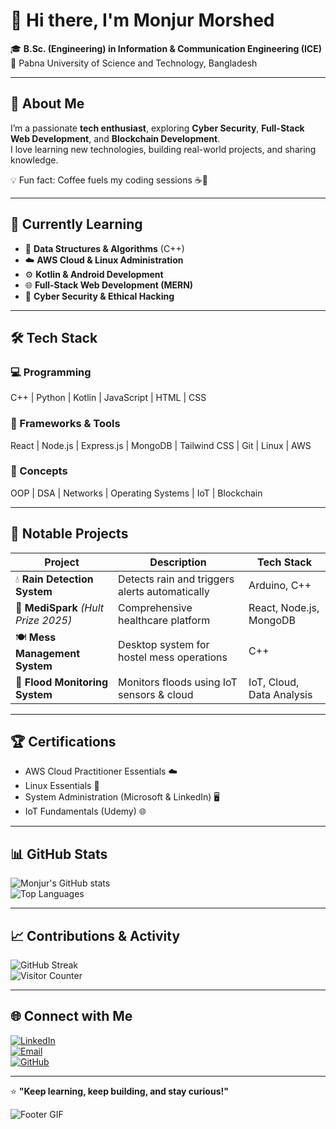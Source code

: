 # 👋 Hi there, I'm **Monjur Morshed**  


🎓 **B.Sc. (Engineering) in Information & Communication Engineering (ICE)**  
📍 Pabna University of Science and Technology, Bangladesh  

---

## 🌟 About Me
I’m a passionate **tech enthusiast**, exploring **Cyber Security**, **Full-Stack Web Development**, and **Blockchain Development**.  
I love learning new technologies, building real-world projects, and sharing knowledge.

💡 Fun fact: Coffee fuels my coding sessions ☕🚀

---

## 🧠 Currently Learning
- 🧩 **Data Structures & Algorithms** (C++)  
- ☁️ **AWS Cloud & Linux Administration**  
- ⚙️ **Kotlin & Android Development**  
- 🌐 **Full-Stack Web Development (MERN)**  
- 🔐 **Cyber Security & Ethical Hacking**

---

## 🛠️ Tech Stack

### 💻 Programming
C++ | Python | Kotlin | JavaScript | HTML | CSS  

### 🧩 Frameworks & Tools
React | Node.js | Express.js | MongoDB | Tailwind CSS | Git | Linux | AWS  

### 🧠 Concepts
OOP | DSA | Networks | Operating Systems | IoT | Blockchain  

---

## 🚀 Notable Projects  

| Project | Description | Tech Stack |
|----------|--------------|-------------|
| 💧 **Rain Detection System** | Detects rain and triggers alerts automatically | Arduino, C++ |
| 🏥 **MediSpark** *(Hult Prize 2025)* | Comprehensive healthcare platform | React, Node.js, MongoDB |
| 🍽️ **Mess Management System** | Desktop system for hostel mess operations | C++ |
| 🌊 **Flood Monitoring System** | Monitors floods using IoT sensors & cloud | IoT, Cloud, Data Analysis |

---

## 🏆 Certifications
- AWS Cloud Practitioner Essentials ☁️  
- Linux Essentials 🐧  
- System Administration (Microsoft & LinkedIn) 🖥️  
- IoT Fundamentals (Udemy) 🌐  

---

## 📊 GitHub Stats  

![Monjur's GitHub stats](https://github-readme-stats.vercel.app/api?username=monjur-morshed&show_icons=true&theme=radical)  
![Top Languages](https://github-readme-stats.vercel.app/api/top-langs/?username=monjur-morshed&layout=compact&theme=radical)  

---

## 📈 Contributions & Activity
![GitHub Streak](https://github-readme-streak-stats.herokuapp.com/?user=monjur-morshed&theme=radical)  
![Visitor Counter](https://visitor-badge.laobi.icu/badge?page_id=monjur-morshed.monjur-morshed)  

---

## 🌐 Connect with Me  

[![LinkedIn](https://img.shields.io/badge/LinkedIn-blue?style=for-the-badge&logo=linkedin)](https://www.linkedin.com/in/monjur-morshed)  
[![Email](https://img.shields.io/badge/Email-D14836?style=for-the-badge&logo=gmail&logoColor=white)](mailto:monjurmorshed.pust@gmail.com)  
[![GitHub](https://img.shields.io/badge/GitHub-181717?style=for-the-badge&logo=github)](https://github.com/monjur-morshed)  

---

⭐ **"Keep learning, keep building, and stay curious!"**  

![Footer GIF](https://media.giphy.com/media/l0MYt5jPR6QX5pnqM/giphy.gif)
